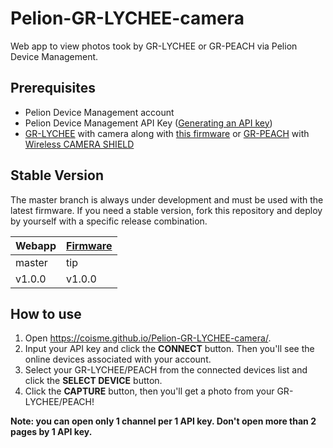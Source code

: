 # Pelion-GR-LYCHEE-camera

Web app to view photos took by GR-LYCHEE or GR-PEACH via Pelion Device Management.

## Prerequisites
* Pelion Device Management account
* Pelion Device Management API Key ([Generating an API key](https://cloud.mbed.com/docs/v2.1/integrate-web-app/api-keys.html))
* [GR-LYCHEE](https://os.mbed.com/platforms/Renesas-GR-LYCHEE/) with camera along with [this firmware](https://os.mbed.com/users/coisme/code/Pelion-GR-LYCHEE-camera-firmware/) or [GR-PEACH](https://os.mbed.com/platforms/Renesas-GR-PEACH/) with [Wireless CAMERA SHIELD](https://www.core.co.jp/product/m2m/gr-peach/audio-camera.html)


## Stable Version

The master branch is always under development and must be used with the latest firmware. If you need a stable version, fork this repository and deploy by yourself with a specific release combination.

| Webapp | [Firmware](https://os.mbed.com/users/coisme/code/Pelion-GR-LYCHEE-camera-firmware/) |
| :--- | :--- |
| master | tip |
|v1.0.0|v1.0.0|


## How to use

1. Open https://coisme.github.io/Pelion-GR-LYCHEE-camera/.
1. Input your API key and click the **CONNECT** button. Then you'll see the online devices associated with your account.
1. Select your GR-LYCHEE/PEACH from the connected devices list and click the **SELECT DEVICE** button.
1. Click the **CAPTURE** button, then you'll get a photo from your GR-LYCHEE/PEACH!

**Note: you can open only 1 channel per 1 API key. Don't open more than 2 pages by 1 API key.**
